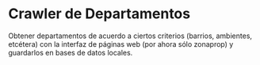 # Crawler de Departamentos

Obtener departamentos de acuerdo a ciertos criterios (barrios, ambientes, etcétera) con la interfaz de páginas web (por ahora sólo zonaprop) y guardarlos en bases de datos locales.
